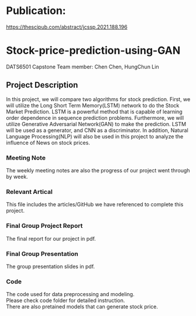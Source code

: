 # Publication:
https://thescipub.com/abstract/jcssp.2021.188.196


# Stock-price-prediction-using-GAN
DATS6501 Capstone
Team member: Chen Chen, HungChun Lin 

## Project Description
 In this project, we will compare two algorithms for stock prediction. First, we will utilize the Long Short Term Memory(LSTM) network to do the Stock Market Prediction. LSTM is a powerful method that is capable of learning order dependence in sequence prediction problems. Furthermore, we will utilize Generative Adversarial Network(GAN) to make the prediction. LSTM will be used as a generator, and CNN as a discriminator. In addition, Natural Language Processing(NLP) will also be used in this project to analyze the influence of News on stock prices. 

### Meeting Note
The weekly meeting notes are also the progress of our project went through by week.

### Relevant Artical
This file includes the articles/GitHub we have referenced to complete this project.

### Final Group Project Report
The final report for our project in pdf.

### Final Group Presentation
The group presentation slides in pdf.  

### Code
The code used for data preprocessing and modeling.   
Please check code folder for detailed instruction.   
There are also pretained models that can generate stock price.   

